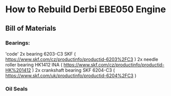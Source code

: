 # How to Rebuild Derbi EBE050 Engine
## Bill of Materials
### Bearings:
'code'
2x bearing 6203-C3 SKF ( https://www.skf.com/cz/productinfo/productid-6203%2FC3 )
2x needle roller bearing HK1412 INA ( https://www.skf.com/cz/productinfo/productid-HK%201412 )
2x crankshaft bearing SKF 6204-C3 ( https://www.skf.com/uk/productinfo/productid-6204%2FC3 )

### Oil Seals

